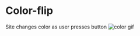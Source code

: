 # Color-flip
Site changes color as user presses button
![color gif](https://user-images.githubusercontent.com/86408085/192150938-b2636699-1dd2-49d5-a07f-68011f888f10.gif)
